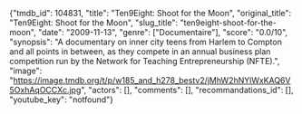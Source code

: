 {"tmdb_id": 104831, "title": "Ten9Eight: Shoot for the Moon", "original_title": "Ten9Eight: Shoot for the Moon", "slug_title": "ten9eight-shoot-for-the-moon", "date": "2009-11-13", "genre": ["Documentaire"], "score": "0.0/10", "synopsis": "A documentary on inner city teens from Harlem to Compton and all points in between, as they compete in an annual business plan competition run by the Network for Teaching Entrepreneurship (NFTE).", "image": "https://image.tmdb.org/t/p/w185_and_h278_bestv2/jMhW2hNYlWxKAQ6V5OxhAqOCCXc.jpg", "actors": [], "comments": [], "recommandations_id": [], "youtube_key": "notfound"}